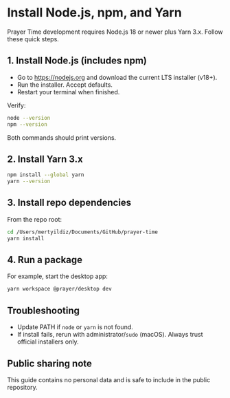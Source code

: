 # Install Node.js, npm, and Yarn

Prayer Time development requires Node.js 18 or newer plus Yarn 3.x. Follow these quick steps.

## 1. Install Node.js (includes npm)

- Go to https://nodejs.org and download the current LTS installer (v18+).
- Run the installer. Accept defaults.
- Restart your terminal when finished.

Verify:

```bash
node --version
npm --version
```

Both commands should print versions.

## 2. Install Yarn 3.x

```bash
npm install --global yarn
yarn --version
```

## 3. Install repo dependencies

From the repo root:

```bash
cd /Users/mertyildiz/Documents/GitHub/prayer-time
yarn install
```

## 4. Run a package

For example, start the desktop app:

```bash
yarn workspace @prayer/desktop dev
```

## Troubleshooting

- Update PATH if `node` or `yarn` is not found.
- If install fails, rerun with administrator/`sudo` (macOS). Always trust official installers only.

## Public sharing note

This guide contains no personal data and is safe to include in the public repository.
